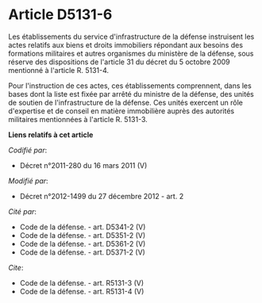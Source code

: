 # Article D5131-6

Les établissements du service d'infrastructure de la défense instruisent les actes relatifs aux biens et droits immobiliers
répondant aux besoins des formations militaires et autres organismes du ministère de la défense, sous réserve des
dispositions de l'article 31 du décret du 5 octobre 2009 mentionné à l'article R. 5131-4. 

Pour l'instruction de ces actes, ces établissements comprennent, dans les bases dont la liste est fixée par arrêté du
ministre de la défense, des unités de soutien de l'infrastructure de la défense. Ces unités exercent un rôle d'expertise et
de conseil en matière immobilière auprès des autorités militaires mentionnées à l'article R. 5131-3.

**Liens relatifs à cet article**

_Codifié par_:

  - Décret n°2011-280 du 16 mars 2011 (V)

_Modifié par_:

  - Décret n°2012-1499 du 27 décembre 2012 - art. 2

_Cité par_:

  - Code de la défense. - art. D5341-2 (V)
  - Code de la défense. - art. D5351-2 (V)
  - Code de la défense. - art. D5361-2 (V)
  - Code de la défense. - art. D5371-2 (V)

_Cite_:

  - Code de la défense. - art. R5131-3 (V)
  - Code de la défense. - art. R5131-4 (V)
